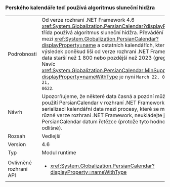 ### <a name="persian-calendar-now-uses-the-hijri-solar-algorithm"></a>Perského kalendáře teď používá algoritmus sluneční hidžra

|   |   |
|---|---|
|Podrobnosti|Od verze rozhraní .NET Framework 4.6 <xref:System.Globalization.PersianCalendar?displayProperty=name> třída používá algoritmus sluneční hidžra. Převádění kalendářní data mezi <xref:System.Globalization.PersianCalendar?displayProperty=name> a ostatních kalendářích, které mohou mít výsledek poněkud liší od verze rozhraní .NET Framework 4.6 pro data starší než 1 800 nebo pozdější než 2023 (gregoriánský). Navíc <xref:System.Globalization.PersianCalendar.MinSupportedDateTime?displayProperty=nameWithType> je nyní <code>March 22, 0622</code> místo <code>March 21, 0622</code>.|
|Návrh|Upozorňujeme, že některé data časná a pozdní můžou mírně lišit při použití PersianCalendar v rozhraní .NET Framework 4.6. Navíc při serializaci kalendářní data mezi procesy, které se může spustit na různé verze rozhraní .NET Framework, neukládejte je jako PersianCalendar datum řetězce (protože tyto hodnoty mohou být odlišné).|
|Rozsah|Vedlejší|
|Version|4.6|
|Typ|Modul runtime|
|Ovlivněné rozhraní API|<ul><li><xref:System.Globalization.PersianCalendar?displayProperty=nameWithType></li></ul>|

